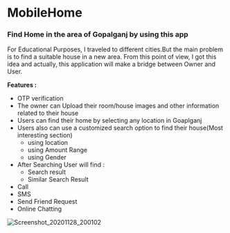 # **MobileHome**

<h3>Find Home in the area of Gopalganj by using this app</h3>

For Educational Purposes, I traveled to different cities.But the main problem is to find a suitable house in a new area. From this point of view, I got this idea 
and actually, this application will make a bridge between Owner and User.

**Features :**
* OTP verification
* The owner can Upload their room/house images and other information related to their house
* Users can find their home by selecting any location in Goaplganj
* Users also can use a customized search option to find their house(Most interesting section)
   * using location
   * using Amount Range
   * using Gender
* After Searching User will find :
  * Search result
  * Similar Search Result
* Call
* SMS
* Send Friend Request
* Online Chatting


![Screenshot_20201128_200102](https://user-images.githubusercontent.com/54904545/103376617-5ce07400-4b07-11eb-878b-20c221d706b9.jpg)
